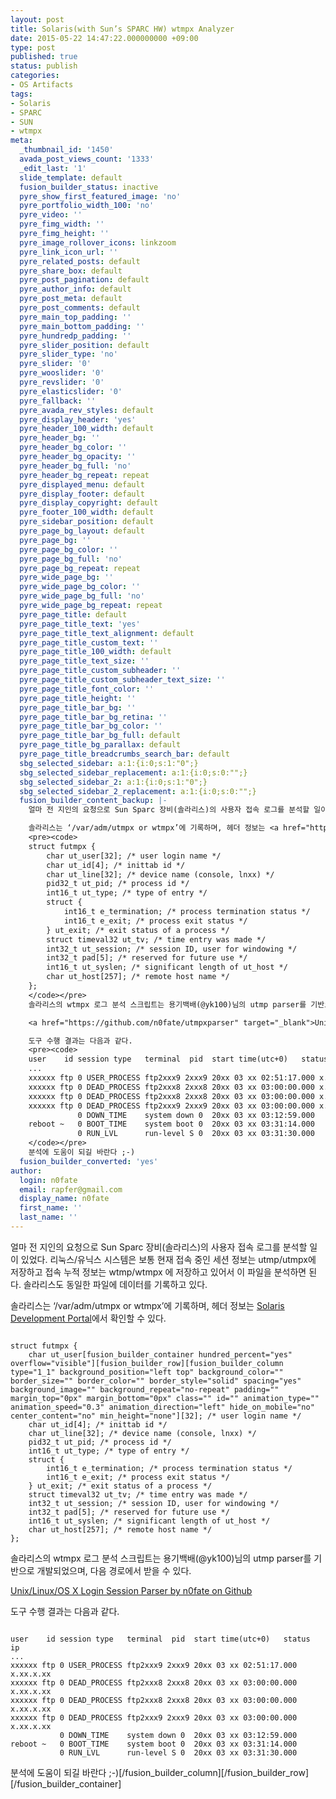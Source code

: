 ```yaml
---
layout: post
title: Solaris(with Sun’s SPARC HW) wtmpx Analyzer
date: 2015-05-22 14:47:22.000000000 +09:00
type: post
published: true
status: publish
categories:
- OS Artifacts
tags:
- Solaris
- SPARC
- SUN
- wtmpx
meta:
  _thumbnail_id: '1450'
  avada_post_views_count: '1333'
  _edit_last: '1'
  slide_template: default
  fusion_builder_status: inactive
  pyre_show_first_featured_image: 'no'
  pyre_portfolio_width_100: 'no'
  pyre_video: ''
  pyre_fimg_width: ''
  pyre_fimg_height: ''
  pyre_image_rollover_icons: linkzoom
  pyre_link_icon_url: ''
  pyre_related_posts: default
  pyre_share_box: default
  pyre_post_pagination: default
  pyre_author_info: default
  pyre_post_meta: default
  pyre_post_comments: default
  pyre_main_top_padding: ''
  pyre_main_bottom_padding: ''
  pyre_hundredp_padding: ''
  pyre_slider_position: default
  pyre_slider_type: 'no'
  pyre_slider: '0'
  pyre_wooslider: '0'
  pyre_revslider: '0'
  pyre_elasticslider: '0'
  pyre_fallback: ''
  pyre_avada_rev_styles: default
  pyre_display_header: 'yes'
  pyre_header_100_width: default
  pyre_header_bg: ''
  pyre_header_bg_color: ''
  pyre_header_bg_opacity: ''
  pyre_header_bg_full: 'no'
  pyre_header_bg_repeat: repeat
  pyre_displayed_menu: default
  pyre_display_footer: default
  pyre_display_copyright: default
  pyre_footer_100_width: default
  pyre_sidebar_position: default
  pyre_page_bg_layout: default
  pyre_page_bg: ''
  pyre_page_bg_color: ''
  pyre_page_bg_full: 'no'
  pyre_page_bg_repeat: repeat
  pyre_wide_page_bg: ''
  pyre_wide_page_bg_color: ''
  pyre_wide_page_bg_full: 'no'
  pyre_wide_page_bg_repeat: repeat
  pyre_page_title: default
  pyre_page_title_text: 'yes'
  pyre_page_title_text_alignment: default
  pyre_page_title_custom_text: ''
  pyre_page_title_100_width: default
  pyre_page_title_text_size: ''
  pyre_page_title_custom_subheader: ''
  pyre_page_title_custom_subheader_text_size: ''
  pyre_page_title_font_color: ''
  pyre_page_title_height: ''
  pyre_page_title_bar_bg: ''
  pyre_page_title_bar_bg_retina: ''
  pyre_page_title_bar_bg_color: ''
  pyre_page_title_bar_bg_full: default
  pyre_page_title_bg_parallax: default
  pyre_page_title_breadcrumbs_search_bar: default
  sbg_selected_sidebar: a:1:{i:0;s:1:"0";}
  sbg_selected_sidebar_replacement: a:1:{i:0;s:0:"";}
  sbg_selected_sidebar_2: a:1:{i:0;s:1:"0";}
  sbg_selected_sidebar_2_replacement: a:1:{i:0;s:0:"";}
  fusion_builder_content_backup: |-
    얼마 전 지인의 요청으로 Sun Sparc 장비(솔라리스)의 사용자 접속 로그를 분석할 일이 있었다. 리눅스/유닉스 시스템은 보통 현재 접속 중인 세션 정보는 utmp/utmpx에 저장하고 접속 누적 정보는 wtmp/wtmpx 에 저장하고 있어서 이 파일을 분석하면 된다. 솔라리스도 동일한 파일에 데이터를 기록하고 있다.

    솔라리스는 ‘/var/adm/utmpx or wtmpx’에 기록하며, 헤더 정보는 <a href="https://java.net/projects/solaris/sources/on-src/content/usr/src/head/utmp.h?rev=13149" target="_blank">Solaris Development Portal</a>에서 확인할 수 있다.
    <pre><code>
    struct futmpx {
        char ut_user[32]; /* user login name */
        char ut_id[4]; /* inittab id */
        char ut_line[32]; /* device name (console, lnxx) */
        pid32_t ut_pid; /* process id */
        int16_t ut_type; /* type of entry */
        struct {
            int16_t e_termination; /* process termination status */
            int16_t e_exit; /* process exit status */
        } ut_exit; /* exit status of a process */
        struct timeval32 ut_tv; /* time entry was made */
        int32_t ut_session; /* session ID, user for windowing */
        int32_t pad[5]; /* reserved for future use */
        int16_t ut_syslen; /* significant length of ut_host */
        char ut_host[257]; /* remote host name */
    };
    </code></pre>
    솔라리스의 wtmpx 로그 분석 스크립트는 용기백배(@yk100)님의 utmp parser를 기반으로 개발되었으며, 다음 경로에서 받을 수 있다.

    <a href="https://github.com/n0fate/utmpxparser" target="_blank">Unix/Linux/OS X Login Session Parser by n0fate on Github</a>

    도구 수행 결과는 다음과 같다.
    <pre><code>
    user    id session type   terminal  pid  start time(utc+0)   status  ip
    ...
    xxxxxx ftp 0 USER_PROCESS ftp2xxx9 2xxx9 20xx 03 xx 02:51:17.000 x.xx.x.xx
    xxxxxx ftp 0 DEAD_PROCESS ftp2xxx8 2xxx8 20xx 03 xx 03:00:00.000 x.xx.x.xx
    xxxxxx ftp 0 DEAD_PROCESS ftp2xxx8 2xxx8 20xx 03 xx 03:00:00.000 x.xx.x.xx
    xxxxxx ftp 0 DEAD_PROCESS ftp2xxx9 2xxx9 20xx 03 xx 03:00:00.000 x.xx.x.xx
               0 DOWN_TIME    system down 0  20xx 03 xx 03:12:59.000
    reboot ~   0 BOOT_TIME    system boot 0  20xx 03 xx 03:31:14.000
               0 RUN_LVL      run-level S 0  20xx 03 xx 03:31:30.000
    </code></pre>
    분석에 도움이 되길 바란다 ;-)
  fusion_builder_converted: 'yes'
author:
  login: n0fate
  email: rapfer@gmail.com
  display_name: n0fate
  first_name: ''
  last_name: ''
---
```

<p>얼마 전 지인의 요청으로 Sun Sparc 장비(솔라리스)의 사용자 접속 로그를 분석할 일이 있었다. 리눅스/유닉스 시스템은 보통 현재 접속 중인 세션 정보는 utmp/utmpx에 저장하고 접속 누적 정보는 wtmp/wtmpx 에 저장하고 있어서 이 파일을 분석하면 된다. 솔라리스도 동일한 파일에 데이터를 기록하고 있다.</p>
<p>솔라리스는 ‘/var/adm/utmpx or wtmpx’에 기록하며, 헤더 정보는 <a href="https://java.net/projects/solaris/sources/on-src/content/usr/src/head/utmp.h?rev=13149" target="_blank">Solaris Development Portal</a>에서 확인할 수 있다.</p>
<pre><code>
struct futmpx {
    char ut_user[fusion_builder_container hundred_percent="yes" overflow="visible"][fusion_builder_row][fusion_builder_column type="1_1" background_position="left top" background_color="" border_size="" border_color="" border_style="solid" spacing="yes" background_image="" background_repeat="no-repeat" padding="" margin_top="0px" margin_bottom="0px" class="" id="" animation_type="" animation_speed="0.3" animation_direction="left" hide_on_mobile="no" center_content="no" min_height="none"][32]; /* user login name */
    char ut_id[4]; /* inittab id */
    char ut_line[32]; /* device name (console, lnxx) */
    pid32_t ut_pid; /* process id */
    int16_t ut_type; /* type of entry */
    struct {
        int16_t e_termination; /* process termination status */
        int16_t e_exit; /* process exit status */
    } ut_exit; /* exit status of a process */
    struct timeval32 ut_tv; /* time entry was made */
    int32_t ut_session; /* session ID, user for windowing */
    int32_t pad[5]; /* reserved for future use */
    int16_t ut_syslen; /* significant length of ut_host */
    char ut_host[257]; /* remote host name */
};
</code></pre>
<p>솔라리스의 wtmpx 로그 분석 스크립트는 용기백배(@yk100)님의 utmp parser를 기반으로 개발되었으며, 다음 경로에서 받을 수 있다.</p>
<p><a href="https://github.com/n0fate/utmpxparser" target="_blank">Unix/Linux/OS X Login Session Parser by n0fate on Github</a></p>
<p>도구 수행 결과는 다음과 같다.</p>
<pre><code>
user    id session type   terminal  pid  start time(utc+0)   status  ip
...
xxxxxx ftp 0 USER_PROCESS ftp2xxx9 2xxx9 20xx 03 xx 02:51:17.000 x.xx.x.xx
xxxxxx ftp 0 DEAD_PROCESS ftp2xxx8 2xxx8 20xx 03 xx 03:00:00.000 x.xx.x.xx
xxxxxx ftp 0 DEAD_PROCESS ftp2xxx8 2xxx8 20xx 03 xx 03:00:00.000 x.xx.x.xx
xxxxxx ftp 0 DEAD_PROCESS ftp2xxx9 2xxx9 20xx 03 xx 03:00:00.000 x.xx.x.xx
           0 DOWN_TIME    system down 0  20xx 03 xx 03:12:59.000
reboot ~   0 BOOT_TIME    system boot 0  20xx 03 xx 03:31:14.000
           0 RUN_LVL      run-level S 0  20xx 03 xx 03:31:30.000
</code></pre>
<p>분석에 도움이 되길 바란다 ;-)[/fusion_builder_column][/fusion_builder_row][/fusion_builder_container]</p>

